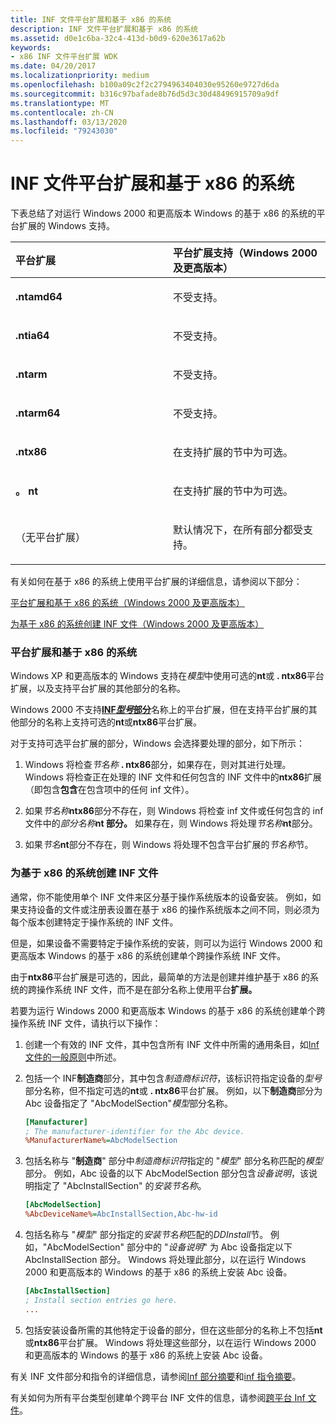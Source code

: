 ```yaml
---
title: INF 文件平台扩展和基于 x86 的系统
description: INF 文件平台扩展和基于 x86 的系统
ms.assetid: d0e1c6ba-32c4-413d-b0d9-620e3617a62b
keywords:
- x86 INF 文件平台扩展 WDK
ms.date: 04/20/2017
ms.localizationpriority: medium
ms.openlocfilehash: b100a09c2f2c2794963404030e95260e9727d6da
ms.sourcegitcommit: b316c97bafade8b76d5d3c30d48496915709a9df
ms.translationtype: MT
ms.contentlocale: zh-CN
ms.lasthandoff: 03/13/2020
ms.locfileid: "79243030"
---
```

# <a name="inf-file-platform-extensions-and-x86-based-systems"></a>INF 文件平台扩展和基于 x86 的系统


下表总结了对运行 Windows 2000 和更高版本 Windows 的基于 x86 的系统的平台扩展的 Windows 支持。

<table>
<colgroup>
<col width="50%" />
<col width="50%" />
</colgroup>
<thead>
<tr class="header">
<th align="left">平台扩展</th>
<th align="left">平台扩展支持（Windows 2000 及更高版本）</th>
</tr>
</thead>
<tbody>
<tr class="odd">
<td align="left"><p><strong>.ntamd64</strong></p></td>
<td align="left"><p>不受支持。</p></td>
</tr>
<tr class="even">
<td align="left"><p><strong>.ntia64</strong></p></td>
<td align="left"><p>不受支持。</p></td>
</tr>
<tr class="odd">
<td align="left"><p><strong>.ntarm</strong></p></td>
<td align="left"><p>不受支持。</p></td>
</tr>
<tr class="even">
<td align="left"><p><strong>.ntarm64</strong></p></td>
<td align="left"><p>不受支持。</p></td>
</tr>
<tr class="odd">
<td align="left"><p><strong>.ntx86</strong></p></td>
<td align="left"><p>在支持扩展的节中为可选。</p></td>
</tr>
<tr class="even">
<td align="left"><p><strong>。 nt</strong></p></td>
<td align="left"><p>在支持扩展的节中为可选。</p></td>
</tr>
<tr class="odd">
<td align="left"><p>（无平台扩展）</p></td>
<td align="left"><p>默认情况下，在所有部分都受支持。</p></td>
</tr>
</tbody>
</table>

 

有关如何在基于 x86 的系统上使用平台扩展的详细信息，请参阅以下部分：

[平台扩展和基于 x86 的系统（Windows 2000 及更高版本）](#platform-extensions-and-x86-based-systems--windows-2000-and-later-)

[为基于 x86 的系统创建 INF 文件（Windows 2000 及更高版本）](#creating-inf-files-for-x86-based-systems--windows-2000-and-later-)

### <a href="" id="platform-extensions-and-x86-based-systems--windows-2000-and-later-"></a>平台扩展和基于 x86 的系统

Windows XP 和更高版本的 Windows 支持在*模型*中使用可选的**nt**或 **. ntx86**平台扩展，以及支持平台扩展的其他部分的名称。

Windows 2000 不支持[**INF*型号*部分**](inf-models-section.md)名称上的平台扩展，但在支持平台扩展的其他部分的名称上支持可选的**nt**或**ntx86**平台扩展。

对于支持可选平台扩展的部分，Windows 会选择要处理的部分，如下所示：

1. Windows 将检查<em>节名称</em> **. ntx86**部分，如果存在，则对其进行处理。 Windows 将检查正在处理的 INF 文件和任何包含的 INF 文件中的**ntx86**扩展（即包含**包含**在包含项中的任何 inf 文件）。

2. 如果<em>节名称</em>**ntx86**部分不存在，则 Windows 将检查 inf 文件或任何包含的 inf 文件中的<em>部分名称</em>**nt 部分。** 如果存在，则 Windows 将处理<em>节名称</em>**nt**部分。

3. 如果<em>节名</em>**nt**部分不存在，则 Windows 将处理不包含平台扩展的*节名称*节。

### <a href="" id="creating-inf-files-for-x86-based-systems--windows-2000-and-later-"></a>为基于 x86 的系统创建 INF 文件

通常，你不能使用单个 INF 文件来区分基于操作系统版本的设备安装。 例如，如果支持设备的文件或注册表设置在基于 x86 的操作系统版本之间不同，则必须为每个版本创建特定于操作系统的 INF 文件。

但是，如果设备不需要特定于操作系统的安装，则可以为运行 Windows 2000 和更高版本 Windows 的基于 x86 的系统创建单个跨操作系统 INF 文件。

由于**ntx86**平台扩展是可选的，因此，最简单的方法是创建并维护基于 x86 的系统的跨操作系统 INF 文件，而不是在部分名称上使用平台**扩展。**

若要为运行 Windows 2000 和更高版本 Windows 的基于 x86 的系统创建单个跨操作系统 INF 文件，请执行以下操作：

1.  创建一个有效的 INF 文件，其中包含所有 INF 文件中所需的通用条目，如[Inf 文件的一般原则](general-guidelines-for-inf-files.md)中所述。

2.  包括一个 INF**制造商**部分，其中包含*制造商标识符*，该标识符指定设备的*型号*部分名称，但不指定可选的**nt**或 **. ntx86**平台扩展。 例如，以下**制造商**部分为 Abc 设备指定了 "AbcModelSection"*模型*部分名称。

    ```ini
    [Manufacturer]
    ; The manufacturer-identifier for the Abc device.
    %ManufacturerName%=AbcModelSection
    ```

3.  包括名称与 "**制造商**" 部分中*制造商标识符*指定的 "*模型*" 部分名称匹配的*模型*部分。 例如，Abc 设备的以下 AbcModelSection 部分包含*设备说明*，该说明指定了 "AbcInstallSection" 的*安装节名称*。

    ```ini
    [AbcModelSection]
    %AbcDeviceName%=AbcInstallSection,Abc-hw-id
    ```

4.  包括名称与 "*模型*" 部分指定的*安装节名称*匹配的*DDInstall*节。 例如，"AbcModelSection" 部分中的 "*设备说明*" 为 Abc 设备指定以下 AbcInstallSection 部分。 Windows 将处理此部分，以在运行 Windows 2000 和更高版本的 Windows 的基于 x86 的系统上安装 Abc 设备。

    ```ini
    [AbcInstallSection]
    ; Install section entries go here.
    ...
    ```

5.  包括安装设备所需的其他特定于设备的部分，但在这些部分的名称上不包括**nt**或**ntx86**平台扩展。 Windows 将处理这些部分，以在运行 Windows 2000 和更高版本的 Windows 的基于 x86 的系统上安装 Abc 设备。

有关 INF 文件部分和指令的详细信息，请参阅[Inf 部分摘要](summary-of-inf-sections.md)和[inf 指令摘要](summary-of-inf-directives.md)。

有关如何为所有平台类型创建单个跨平台 INF 文件的信息，请参阅[跨平台 Inf 文件](cross-platform-inf-files.md)。

 

 





